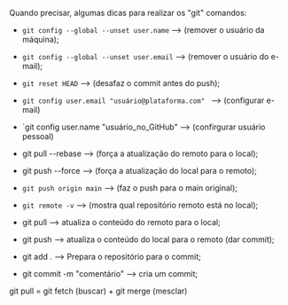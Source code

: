 Quando precisar, algumas dicas para realizar os "git" comandos:

* `git config --global --unset user.name` --> (remover o usuário da máquina);
* `git config --global --unset user.email` --> (remover o usuário do e-mail);

* `git reset HEAD` --> (desafaz o commit antes do push);

* `git config user.email "usuário@plataforma.com" ` --> (configurar e-mail)
* `git config user.name "usuário_no_GitHub" --> (confirgurar usuário pessoal)

* git pull --rebase --> (força a atualização do remoto para o local);
* git push --force --> (força a atualização do local para o remoto);

* `git push origin main` --> (faz o push para o main original);

* `git remote -v` --> (mostra qual repositório remoto está no local);

* git pull --> atualiza o conteúdo do remoto para o local;
* git push --> atualiza o conteúdo do local para o remoto (dar commit);
* git add . --> Prepara o repositório para o commit;
* git commit -m "comentário" --> cria um commit;

git pull = git fetch (buscar) + git merge (mesclar)

